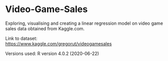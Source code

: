 # Video-Game-Sales

Exploring, visualising and creating a linear regression model on video game sales data obtained from Kaggle.com.  

Link to dataset:  
https://www.kaggle.com/gregorut/videogamesales

Versions used: R version 4.0.2 (2020-06-22)
